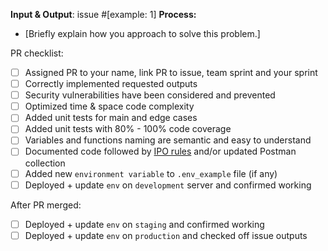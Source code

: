 
**Input & Output**: issue #[example: 1]
**Process:**
- [Briefly explain how you approach to solve this problem.]

PR checklist:

- [ ] Assigned PR to your name, link PR to issue, team sprint and your sprint
- [ ] Correctly implemented requested outputs
- [ ] Security vulnerabilities have been considered and prevented
- [ ] Optimized time & space code complexity
- [ ] Added unit tests for main and edge cases
- [ ] Added unit tests with 80% - 100% code coverage
- [ ] Variables and functions naming are semantic and easy to understand
- [ ] Documented code followed by [IPO rules](https://www.sesvtutorial.com/setting-up-your-study-environment-and-mentality/#input---process---output-ipo) and/or updated Postman collection
- [ ] Added new `environment variable` to `.env_example` file (if any)
- [ ] Deployed + update `env` on `development` server and confirmed working

After PR merged:

- [ ] Deployed + update `env` on `staging` and confirmed working
- [ ] Deployed + update `env` on `production` and checked off issue outputs